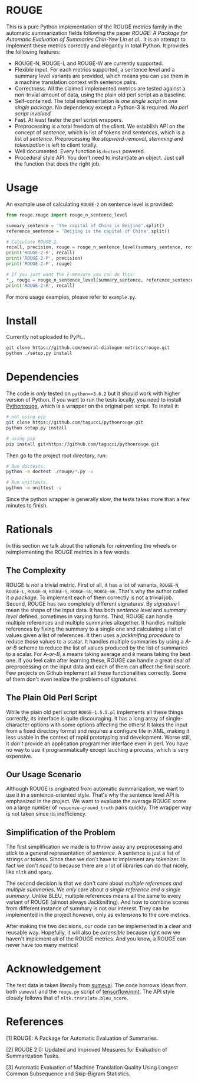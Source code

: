 # ROUGE
This is a pure Python implementation of the ROUGE metrics family in the automatic summarization fields
following the paper *ROUGE: A Package for Automatic Evaluation of Summaries Chin-Yew Lin et al.*.
It is an attempt to implement these metrics correctly and elegantly in total Python. It provides the following features:
- ROUGE-N, ROUGE-L and ROUGE-W are currently supported.
- Flexible input. For each metrics supported, a sentence level and a summary level variants are provided, which means you
can use them in a machine translation context with sentence pairs.
- Correctness. All the claimed implemented metrics are tested against a non-trivial amount of data, using the plain old perl script
as a baseline.
- Self-contained. The total implementation is *one single script*  in *one single package*.
No dependency except a Python-3 is required. *No perl script involved.*
- Fast. At least faster the perl script wrappers.
- Preprocessing is a total freedom of the client. We establish API on the concept of *sentence*, which is list of tokens
and *sentences*, which is a list of *sentence*. Preprocessing like *stopword-removal*, *stemming* and *tokenization* is
left to client totally.
- Well documented. Every function is `doctest` powered.
- Procedural style API. You don't need to instantiate an object. Just call the function that does the right job.

# Usage
An example use of calculating `ROUGE-2` on sentence level is provided:
```python
from rouge.rouge import rouge_n_sentence_level

summary_sentence = 'the capital of China is Beijing'.split()
reference_sentence = 'Beijing is the capital of China'.split()

# Calculate ROUGE-2.
recall, precision, rouge = rouge_n_sentence_level(summary_sentence, reference_sentence, 2)
print('ROUGE-2-R', recall)
print('ROUGE-2-P', precision)
print('ROUGE-2-F', rouge)

# If you just want the F-measure you can do this:
*_, rouge = rouge_n_sentence_level(summary_sentence, reference_sentence, 2)  # Requires a Python-3 to use *_.
print('ROUGE-2-R', recall)

```
For more usage examples, please refer to `example.py`.

# Install
Currently not uploaded to PyPi...
```bash
git clone https://github.com/neural-dialogue-metrics/rouge.git
python ./setup.py install
```

# Dependencies
The code is *only* tested on `python==3.6.2` but it should work with higher version of Python.
If you want to run the tests locally, you need to install [Pythonrouge](https://github.com/tagucci/pythonrouge.git), which is a wrapper on the original
perl script. To install it:
```bash
# not using pip
git clone https://github.com/tagucci/pythonrouge.git
python setup.py install

# using pip
pip install git+https://github.com/tagucci/pythonrouge.git
```
Then go to the project root directory, run:
```bash
# Run doctests.
python -m doctest ./rouge/*.py -v

# Run unittests.
python -m unittest -v
```
Since the python wrapper is generally slow, the tests takes more than a few minutes to finish.

# Rationals
In this section we talk about the rationals for reinventing the wheels or reimplementing the ROUGE metrics in a few words.

## The Complexity
ROUGE is *not* a trivial metric. First of all, it has a lot of variants, `ROUGE-N`, `ROUGE-L`, `ROUGE-W`, `ROUGE-S`, `ROUGE-SU`, `ROUGE-BE`.
That's why the author called it *a package*. To implement each of them correctly is not a trivial job.
Second, ROUGE has two completely different signatures. By *signature* I mean the shape of the input data. It has both *sentence level* and
*summary level* defined, sometimes in varying forms. Third, ROUGE can handle multiple references and multiple summaries altogether.
It handles multiple references by fixing the summary to a single one and calculating a list of values given a list of references. It then
uses a *jackknifing procedure* to reduce those values to a scalar. It handles multiple summaries by using a *A-or-B* scheme to reduce the list
of values produced by the list of summaries to a scalar. For *A-or-B*, `A` means taking average and `B` means taking the best one.
If you feel calm after learning these, ROUGE can handle a great deal of preprocessing on the input data and each of them can affect the final score.
Few projects on Github implement all these functionalities correctly. Some of them don't even realize the problems of signatures.

## The Plain Old Perl Script
While the plain old perl script `ROUGE-1.5.5.pl` implements all these things correctly, its interface is quite discouraging.
It has a long array of single-character options with some options affecting the others!
It takes the input from a fixed directory format and requires a configure file in XML, making it less usable in the context of
rapid prototyping and development. Worse still, it *don't* provide an application programmer interface even in perl. You have no way
to use it programmatically except lauching a process, which is very expensive.

## Our Usage Scenario
Although ROUGE is originated from automatic summarization, we want to use it in a sentence-oriented style.
That's why the sentence level API is emphasized in the project. We want to evaluate the average ROUGE score on a large
number of `response-ground_truth` pairs quickly. The wrapper way is not taken since its inefficiency.

## Simplification of the Problem
The first simplification we made is to throw away any preprocessing and stick to a general representation of *sentence*.
A sentence is just a list of strings or tokens. Since then we don't have to implement any tokenizer. In fact we don't
*need* to because there are a lot of libraries can do that nicely, like `nltk` and `spacy`.

The second decision is that we don't care about *multiple references and multiple summaries*.
We *only* care about *a single reference and a single summary*. Unlike BLEU, multiple references means all the same
to every variant of ROUGE (almost always Jackknifing). And how to combine scores from different instance of summary is not our interest.
They can be implemented in the project however, only as extensions to the core metrics.

After making the two decisions, our code can be implemented in a clear and reusable way.
Hopefully, it will also be *extensible* because right now we haven't implement *all* of the ROUGE metrics.
And you know, a ROUGE can never have too many metrics!

# Acknowledgement
The test data is taken literally from [sumeval](https://github.com/chakki-works/sumeval.git).
The code borrows ideas from both `sumeval` and the `rouge.py` script of [tensorflow/nmt](https://github.com/tensorflow/nmt.git).
The API style closely follows that of `nltk.translate.bleu_score`.

# References
[1] ROUGE: A Package for Automatic Evaluation of Summaries.

[2] ROUGE 2.0: Updated and Improved Measures for Evaluation of Summarization Tasks.

[3] Automatic Evaluation of Machine Translation Quality Using Longest Common Subsequence and Skip-Bigram Statistics.
